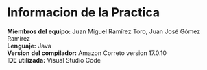 # Informacion de la Practica
**Miembros del equipo:** Juan Miguel Ramírez Toro, Juan José Gómez Ramírez\
**Lenguaje:** Java\
**Version del compilador:** Amazon Correto version 17.0.10\
**IDE utilizada:** Visual Studio Code
